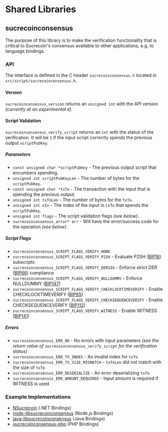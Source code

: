 Shared Libraries
================

## sucrecoinconsensus

The purpose of this library is to make the verification functionality that is critical to Sucrecoin's consensus available to other applications, e.g. to language bindings.

### API

The interface is defined in the C header `sucrecoinconsensus.h` located in  `src/script/sucrecoinconsensus.h`.

#### Version

`sucrecoinconsensus_version` returns an `unsigned int` with the API version *(currently at an experimental `0`)*.

#### Script Validation

`sucrecoinconsensus_verify_script` returns an `int` with the status of the verification. It will be `1` if the input script correctly spends the previous output `scriptPubKey`.

##### Parameters
- `const unsigned char *scriptPubKey` - The previous output script that encumbers spending.
- `unsigned int scriptPubKeyLen` - The number of bytes for the `scriptPubKey`.
- `const unsigned char *txTo` - The transaction with the input that is spending the previous output.
- `unsigned int txToLen` - The number of bytes for the `txTo`.
- `unsigned int nIn` - The index of the input in `txTo` that spends the `scriptPubKey`.
- `unsigned int flags` - The script validation flags *(see below)*.
- `sucrecoinconsensus_error* err` - Will have the error/success code for the operation *(see below)*.

##### Script Flags
- `sucrecoinconsensus_SCRIPT_FLAGS_VERIFY_NONE`
- `sucrecoinconsensus_SCRIPT_FLAGS_VERIFY_P2SH` - Evaluate P2SH ([BIP16](https://github.com/sucrecoin/bips/blob/master/bip-0016.mediawiki)) subscripts
- `sucrecoinconsensus_SCRIPT_FLAGS_VERIFY_DERSIG` - Enforce strict DER ([BIP66](https://github.com/sucrecoin/bips/blob/master/bip-0066.mediawiki)) compliance
- `sucrecoinconsensus_SCRIPT_FLAGS_VERIFY_NULLDUMMY` - Enforce NULLDUMMY ([BIP147](https://github.com/sucrecoin/bips/blob/master/bip-0147.mediawiki))
- `sucrecoinconsensus_SCRIPT_FLAGS_VERIFY_CHECKLOCKTIMEVERIFY` - Enable CHECKLOCKTIMEVERIFY ([BIP65](https://github.com/sucrecoin/bips/blob/master/bip-0065.mediawiki))
- `sucrecoinconsensus_SCRIPT_FLAGS_VERIFY_CHECKSEQUENCEVERIFY` - Enable CHECKSEQUENCEVERIFY ([BIP112](https://github.com/sucrecoin/bips/blob/master/bip-0112.mediawiki))
- `sucrecoinconsensus_SCRIPT_FLAGS_VERIFY_WITNESS` - Enable WITNESS ([BIP141](https://github.com/sucrecoin/bips/blob/master/bip-0141.mediawiki))

##### Errors
- `sucrecoinconsensus_ERR_OK` - No errors with input parameters *(see the return value of `sucrecoinconsensus_verify_script` for the verification status)*
- `sucrecoinconsensus_ERR_TX_INDEX` - An invalid index for `txTo`
- `sucrecoinconsensus_ERR_TX_SIZE_MISMATCH` - `txToLen` did not match with the size of `txTo`
- `sucrecoinconsensus_ERR_DESERIALIZE` - An error deserializing `txTo`
- `sucrecoinconsensus_ERR_AMOUNT_REQUIRED` - Input amount is required if WITNESS is used

### Example Implementations
- [NSucrecoin](https://github.com/NicolasDorier/NSucrecoin/blob/master/NSucrecoin/Script.cs#L814) (.NET Bindings)
- [node-libsucrecoinconsensus](https://github.com/bitpay/node-libsucrecoinconsensus) (Node.js Bindings)
- [java-libsucrecoinconsensus](https://github.com/dexX7/java-libsucrecoinconsensus) (Java Bindings)
- [sucrecoinconsensus-php](https://github.com/Bit-Wasp/sucrecoinconsensus-php) (PHP Bindings)
